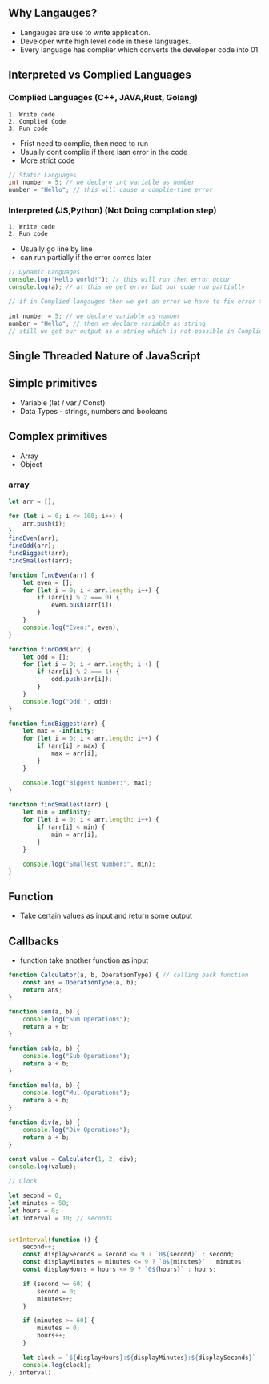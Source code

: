## Why Langauges?
- Langauges are use to write application.
- Developer write high level code in these languages.
- Every language has complier which converts the developer code into 01.

## Interpreted vs Complied Languages
### Complied Languages (C++, JAVA,Rust, Golang)
    1. Write code 
    2. Complied Code
    3. Run code
- Frist need to complie, then need to run
- Usually dont complie if there isan error in the code
- More strict code
```java
// Static Languages
int number = 5; // we declare int variable as number
number = "Hello"; // this will cause a complie-time error
```

### Interpreted (JS,Python) (Not Doing complation step)
    1. Write code
    2. Run code
- Usually go line by line
- can run partially if the error comes later

```javascript
// Dynamic Languages
console.log("Hello world!"); // this will run then error occur
console.log(a); // at this we get error but our code run partially

// if in Complied langauges then we got an error we have to fix error then our code get complied.
```

```javascript
int number = 5; // we declare variable as number
number = "Hello"; // then we declare variable as string 
// still we get our output as a string which is not possible in Complied langauges
```

## Single Threaded Nature of JavaScript

## Simple primitives
- Variable (let / var / Const)
- Data Types - strings, numbers and booleans

## Complex primitives
- Array
- Object

### array 
```javascript
let arr = [];

for (let i = 0; i <= 100; i++) {
    arr.push(i);
}
findEven(arr);
findOdd(arr);
findBiggest(arr);
findSmallest(arr);

function findEven(arr) {
    let even = [];
    for (let i = 0; i < arr.length; i++) {
        if (arr[i] % 2 === 0) {
            even.push(arr[i]);
        }
    }
    console.log("Even:", even);
}

function findOdd(arr) {
    let odd = [];
    for (let i = 0; i < arr.length; i++) {
        if (arr[i] % 2 === 1) {
            odd.push(arr[i]);
        }
    }
    console.log("Odd:", odd);
}

function findBiggest(arr) {
    let max = -Infinity;
    for (let i = 0; i < arr.length; i++) {
        if (arr[i] > max) {
            max = arr[i];
        }
    }

    console.log("Biggest Number:", max);
}

function findSmallest(arr) {
    let min = Infinity;
    for (let i = 0; i < arr.length; i++) {
        if (arr[i] < min) {
            min = arr[i];
        }
    }

    console.log("Smallest Number:", min);
}
```


## Function
- Take certain values as input and return some output

## Callbacks
- function take another function as input
``` javascript
function Calculator(a, b, OperationType) { // calling back function
    const ans = OperationType(a, b);
    return ans;
}

function sum(a, b) {
    console.log("Sum Operations");
    return a + b;
}

function sub(a, b) {
    console.log("Sub Operations");
    return a + b;
}

function mul(a, b) {
    console.log("Mul Operations");
    return a + b;
}

function div(a, b) {
    console.log("Div Operations");
    return a + b;
}

const value = Calculator(1, 2, div);
console.log(value);
```

```javascript
// Clock

let second = 0;
let minutes = 58;
let hours = 0;
let interval = 10; // seconds


setInterval(function () {
    second++;
    const displaySeconds = second <= 9 ? `0${second}` : second;
    const displayMinutes = minutes <= 9 ? `0${minutes}` : minutes;
    const displayHours = hours <= 9 ? `0${hours}` : hours;

    if (second >= 60) {
        second = 0;
        minutes++;
    }

    if (minutes >= 60) {
        minutes = 0;
        hours++;
    }

    let clock = `${displayHours}:${displayMinutes}:${displaySeconds}`
    console.log(clock);
}, interval)
```
